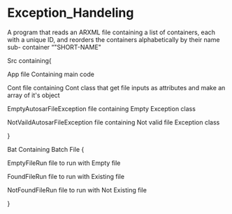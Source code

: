 # Exception_Handeling
A program that reads an ARXML file containing a list of containers, each with a unique ID, and  reorders the containers alphabetically by their name sub- container “"SHORT-NAME"

Src containing{

App file Containing main code 

Cont file containing Cont class that get file inputs as attributes and make an array of it's object

EmptyAutosarFileException file containing Empty Exception class 

NotVaildAutosarFileException file containing Not valid file Exception class 

}

Bat Containing Batch File {

EmptyFileRun file to run with Empty file

FoundFileRun file to run with Existing file

NotFoundFileRun file to run with Not Existing file

}
